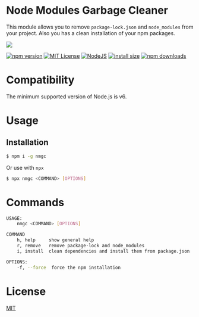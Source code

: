 # Node Modules Garbage Cleaner

This module allows you to remove `package-lock.json` and `node_modules` from your project. Also you has a clean installation of your npm packages.

<a href="https://nodei.co/npm/nmgc">
  <img src="https://nodei.co/npm/nmgc.png?downloads=true">
</a>

[![npm version](https://img.shields.io/npm/v/nmgc.svg?style=flat-square)](https://badge.fury.io/js/nmgc)
[![MIT License](https://img.shields.io/badge/license-MIT-blue.svg?style=flat-square)](https://github.com/LuisFuenTech/nmgc/blob/master/LICENSE)
[![NodeJS](https://img.shields.io/badge/node-6.x.x-brightgreen?style=flat-square)](https://github.com/LuisFuenTech/nmgc/blob/master/package.json)
[![install size](https://packagephobia.now.sh/badge?p=nmgc)](https://packagephobia.now.sh/result?p=nmgc)
[![npm downloads](https://img.shields.io/npm/dm/nmgc.svg?style=flat-square)](http://npm-stat.com/charts.html?package=nmgc)

# Compatibility

The minimum supported version of Node.js is v6.

# Usage

## Installation

```bash
$ npm i -g nmgc
```

Or use with `npx`

```bash
$ npx nmgc <COMMAND> [OPTIONS]
```

# Commands

```bash
USAGE:
    nmgc <COMMAND> [OPTIONS]

COMMAND
    h, help     show general help
    r, remove   remove package-lock and node_modules
    i, install  clean dependencies and install them from package.json

OPTIONS:
    -f, --force  force the npm installation
```

# License

[MIT](https://github.com/LuisFuenTech/nmgc/blob/master/LICENSE)
